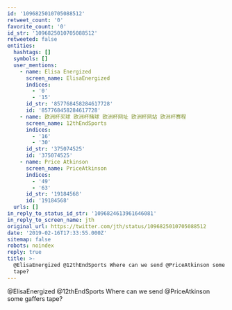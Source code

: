 ```yaml
---
id: '1096825010705088512'
retweet_count: '0'
favorite_count: '0'
id_str: '1096825010705088512'
retweeted: false
entities:
  hashtags: []
  symbols: []
  user_mentions:
    - name: Elisa Energized
      screen_name: ElisaEnergized
      indices:
        - '0'
        - '15'
      id_str: '857768458284617728'
      id: '857768458284617728'
    - name: 欧洲杯买球 欧洲杯赌球 欧洲杯网址 欧洲杯网站 欧洲杯赛程
      screen_name: 12thEndSports
      indices:
        - '16'
        - '30'
      id_str: '375074525'
      id: '375074525'
    - name: Price Atkinson
      screen_name: PriceAtkinson
      indices:
        - '49'
        - '63'
      id_str: '19184568'
      id: '19184568'
  urls: []
in_reply_to_status_id_str: '1096824613961646081'
in_reply_to_screen_name: jth
original_url: https://twitter.com/jth/status/1096825010705088512
date: '2019-02-16T17:33:55.000Z'
sitemap: false
robots: noindex
reply: true
title: >-
  @ElisaEnergized @12thEndSports Where can we send @PriceAtkinson some gaffers
  tape?
---
```


@ElisaEnergized @12thEndSports Where can we send @PriceAtkinson some gaffers tape?
